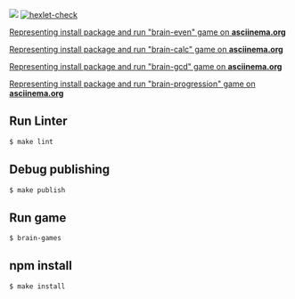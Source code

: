 <a href="https://codeclimate.com/github/codeclimate/codeclimate/maintainability"><img src="https://api.codeclimate.com/v1/badges/a99a88d28ad37a79dbf6/maintainability" /></a>
[![hexlet-check](https://github.com/danilaprokoshev/frontend-project-lvl1/workflows/hexlet-check/badge.svg)](https://github.com/danilaprokoshev/frontend-project-lvl1/actions)

<a href="https://asciinema.org/a/EPMljQnbq47E8Mf4QmWioVjOq">Representing install package and run "brain-even" game on <b>asciinema.org</b></a>

<a href="https://asciinema.org/a/L3cqyRdaIDyZ1nxBE0tEcbNUQ">Representing install package and run "brain-calc" game on <b>asciinema.org</b></a>

<a href="https://asciinema.org/a/af5D1KYXys1jgfvKJBTAAf5Up">Representing install package and run "brain-gcd" game on <b>asciinema.org</b></a>

<a href="https://asciinema.org/a/VuKvOPt1pdiWW7Gfm7ORTa4kX">Representing install package and run "brain-progression" game on <b>asciinema.org</b></a>

## Run Linter

```sh
$ make lint
```

## Debug publishing

```sh
$ make publish
``` 

## Run game

```sh
$ brain-games
```

## npm install

```sh
$ make install
```
